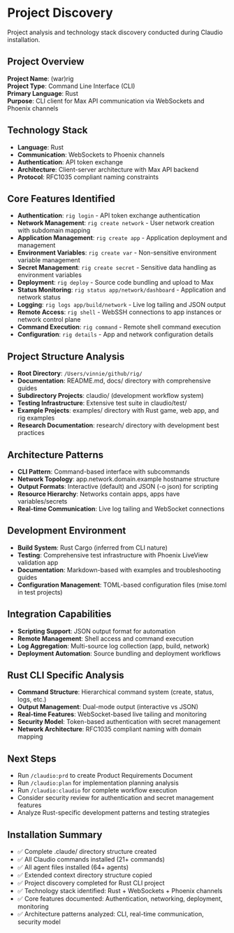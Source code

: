 # Project Discovery

Project analysis and technology stack discovery conducted during Claudio installation.

## Project Overview
**Project Name**: (war)rig  
**Project Type**: Command Line Interface (CLI)  
**Primary Language**: Rust  
**Purpose**: CLI client for Max API communication via WebSockets and Phoenix channels

## Technology Stack
- **Language**: Rust
- **Communication**: WebSockets to Phoenix channels
- **Authentication**: API token exchange
- **Architecture**: Client-server architecture with Max API backend
- **Protocol**: RFC1035 compliant naming constraints

## Core Features Identified
- **Authentication**: `rig login` - API token exchange authentication
- **Network Management**: `rig create network` - User network creation with subdomain mapping
- **Application Management**: `rig create app` - Application deployment and management
- **Environment Variables**: `rig create var` - Non-sensitive environment variable management
- **Secret Management**: `rig create secret` - Sensitive data handling as environment variables
- **Deployment**: `rig deploy` - Source code bundling and upload to Max
- **Status Monitoring**: `rig status app/network/dashboard` - Application and network status
- **Logging**: `rig logs app/build/network` - Live log tailing and JSON output
- **Remote Access**: `rig shell` - WebSSH connections to app instances or network control plane
- **Command Execution**: `rig command` - Remote shell command execution
- **Configuration**: `rig details` - App and network configuration details

## Project Structure Analysis
- **Root Directory**: `/Users/vinnie/github/rig/`
- **Documentation**: README.md, docs/ directory with comprehensive guides
- **Subdirectory Projects**: claudio/ (development workflow system)
- **Testing Infrastructure**: Extensive test suite in claudio/test/
- **Example Projects**: examples/ directory with Rust game, web app, and rig examples
- **Research Documentation**: research/ directory with development best practices

## Architecture Patterns
- **CLI Pattern**: Command-based interface with subcommands
- **Network Topology**: app.network.domain.example hostname structure
- **Output Formats**: Interactive (default) and JSON (-o json) for scripting
- **Resource Hierarchy**: Networks contain apps, apps have variables/secrets
- **Real-time Communication**: Live log tailing and WebSocket connections

## Development Environment
- **Build System**: Rust Cargo (inferred from CLI nature)
- **Testing**: Comprehensive test infrastructure with Phoenix LiveView validation app
- **Documentation**: Markdown-based with examples and troubleshooting guides
- **Configuration Management**: TOML-based configuration files (mise.toml in test projects)

## Integration Capabilities
- **Scripting Support**: JSON output format for automation
- **Remote Management**: Shell access and command execution
- **Log Aggregation**: Multi-source log collection (app, build, network)
- **Deployment Automation**: Source bundling and deployment workflows

## Rust CLI Specific Analysis
- **Command Structure**: Hierarchical command system (create, status, logs, etc.)
- **Output Management**: Dual-mode output (interactive vs JSON)
- **Real-time Features**: WebSocket-based live tailing and monitoring
- **Security Model**: Token-based authentication with secret management
- **Network Architecture**: RFC1035 compliant naming with domain mapping

## Next Steps
- Run `/claudio:prd` to create Product Requirements Document
- Run `/claudio:plan` for implementation planning analysis
- Run `/claudio:claudio` for complete workflow execution
- Consider security review for authentication and secret management features
- Analyze Rust-specific development patterns and testing strategies

## Installation Summary
- ✅ Complete .claude/ directory structure created
- ✅ All Claudio commands installed (21+ commands)
- ✅ All agent files installed (64+ agents)
- ✅ Extended context directory structure copied
- ✅ Project discovery completed for Rust CLI project
- ✅ Technology stack identified: Rust + WebSockets + Phoenix channels
- ✅ Core features documented: Authentication, networking, deployment, monitoring
- ✅ Architecture patterns analyzed: CLI, real-time communication, security model